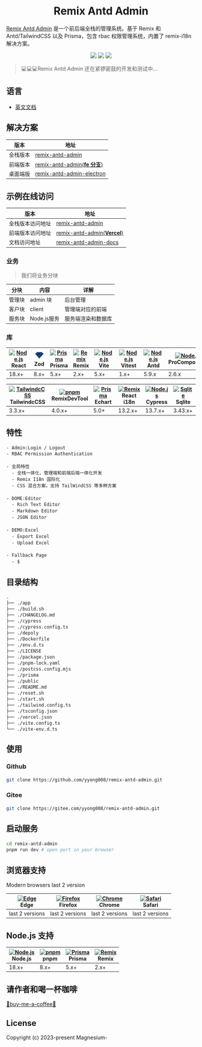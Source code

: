 <center>
  <h1>Remix Antd Admin</h1>
</center>

[Remix Antd Admin](https://github.com/yyong008/remix-antd-admin) 是一个前后端全栈的管理系统。基于 Remix 和 Antd/TailwindCSS 以及 Prisma，包含 rbac 权限管理系统，内置了 remix-i18n 解决方案。

<p align="center">
  <img src="https://img.shields.io/github/stars/yyong008/remix-antd-admin.svg?style=flat-square" />
  <img src="https://img.shields.io/github/forks/yyong008/remix-antd-admin.svg?style=flat-square" />
  <img src="https://img.shields.io/github/issues/yyong008/remix-antd-admin.svg?style=flat-square" />
</p>

>💻💻💻Remix Antd Admin 还在紧锣密鼓的开发和测试中...


## 语言

- [英文文档](./README)

## 解决方案

|版本|地址|
|---|---|
|全栈版本|[remix-antd-admin](https://github.com/yyong008/remix-antd-admin) |
|前端版本|[remix-antd-admin(**fe 分支**)](https://github.com/yyong008/remix-antd-admin/tree/fe)|
|桌面端版|[remix-antd-admin-electron](https://github.com/yyong008/remix-antd-admin-electron)|

## 示例在线访问

|版本|地址|
|---|---|
|全栈版本访问地址|[remix-antd-admin](https://remix-antd-admin.bczhp.top/)|
|前端版本访问地址|[remix-antd-admin(**Vercel**)](https://remix-antd-admin.vercel.app)|
|文档访问地址|[remix-antd-admin-docs](https://remix-antd-admin-docs.vercel.app/)|


### 业务

>我们将业务分块

|分块|内容|详解|
|---|---|---|
|管理块|admin 块|后台管理|
|客户块|client|管理端对应的前端|
|服务块|Node.js服务|服务端渲染和数据库|

### 库


| [<img src="https://avatars.githubusercontent.com/react" alt="Node.js" width="24px" height="24px" />](https://rxjs.dev/)</br> React  | [<img src="https://github.com/colinhacks/zod/raw/master/logo.svg" alt="pnpm" width="24px" height="24px" />](https://zod.dev/)</br>Zod | [<img src="https://avatars.githubusercontent.com/u/17219288?s=48&v=4" alt="Prisma" width="24px" height="24px" />](https://www.prisma.io/)</br>Prisma | [<img src="https://avatars.githubusercontent.com/u/64235328?s=48&v=4" alt="Remix" width="24px" height="24px" />](https://remix.run/)</br>Remix |  [<img src="https://avatars.githubusercontent.com/u/65625612?s=48&v=4" alt="Node.js" width="24px" height="24px" />](https://vitejs.dev/)</br> Vite |[<img src="https://avatars.githubusercontent.com/u/95747107?s=48&v=4" alt="Node.js" width="24px" height="24px" />](https://vitest.dev/)</br> Vitest|[<img src="https://avatars.githubusercontent.com/u/12101536?s=48&v=4" alt="Node.js" width="24px" height="24px" />](https://ant.design/index-cn/)</br> Antd|[<img src="https://avatars.githubusercontent.com/u/12101536?s=48&v=4" alt="Node.js" width="24px" height="24px" />](https://procomponents.ant.design/en-US)</br>ProComponent|
| --------- | --------- | --------- | --------- |---------|---------|---------|---------|
| 18.x+ | 8.x+| 5.x+ | 2.x+|5.x+|1.x+|5.9.x|2.6.x|

| [<img src="https://avatars.githubusercontent.com/u/67109815?s=48&v=4" alt="TailwindcCSS" width="24px" height="24px" />](https://tailwindcss.com/)</br> TailwindcCSS  | [<img src="https://avatars.githubusercontent.com/u/125564131?s=48&v=4" alt="pnpm" width="24px" height="24px" />](https://remix-development-tools.fly.dev/)</br>RemixDevTool | [<img src="https://echarts.apache.org/en/images/logo.png" alt="Prisma" width="80px" />](https://echarts.apache.org/zh/index.html)</br>Echart | [<img src="https://avatars.githubusercontent.com/u/8546082?s=48&v=4" alt="Remix" width="24px" height="24px" />](https://react.i18next.com/)</br>React i18n |  [<img src="https://avatars.githubusercontent.com/u/8908513?s=48&v=4" alt="Node.js" width="24px" height="24px" />](https://www.cypress.io/)</br> Cypress |[<img src="https://www.sqlite.org/images/sqlite370_banner.gif" alt="Sqlite" width="24px" height="24px" />](https://www.sqlite.org/)</br> Sqlite|
| --------- | --------- | --------- | --------- |---------|---------|
| 3.3.x+ | 4.0.x+| 5.0+ | 13.2.x+|13.7.x+|3.43.x+|


## 特性

```sh
- Admin:Login / Logout
- RBAC Permission Authentication

- 全局特性
  - 全栈一体化，管理端和前端后端一体化开发
  - Remix I18n 国际化
  - CSS 混合方案，支持 TailWindCSS 等多种方案

- DOME:Editor
  - Rich Text Editor
  - Markdown Editor
  - JSON Editor

- DEMO:Excel
  - Export Excel
  - Upload Excel

- Fallback Page
  - $
```


## 目录结构

```tree
.
├── ./app
├── ./build.sh
├── ./CHANGELOG.md
├── ./cypress
├── ./cypress.config.ts
├── ./depoly
├── ./Dockerfile
├── ./env.d.ts
├── ./LICENSE
├── ./package.json
├── ./pnpm-lock.yaml
├── ./postcss.config.mjs
├── ./prisma
├── ./public
├── ./README.md
├── ./reset.sh
├── ./start.sh
├── ./tailwind.config.ts
├── ./tsconfig.json
├── ./vercel.json
├── ./vite.config.ts
└── ./vite-env.d.ts
```

## 使用

### Github

```sh
git clone https://github.com/yyong008/remix-antd-admin.git
```

### Gitee

```sh
git clone https://gitee.com/yyong008/remix-antd-admin.git
```

## 启动服务

```sh
cd remix-antd-admin
pnpm run dev # open port in your browser
```

## 浏览器支持

Modern browsers last 2 version

| [<img src="https://raw.githubusercontent.com/alrra/browser-logos/master/src/edge/edge_48x48.png" alt="Edge" width="24px" height="24px" />](https://godban.github.io/browsers-support-badges/)</br> Edge  | [<img src="https://raw.githubusercontent.com/alrra/browser-logos/master/src/firefox/firefox_48x48.png" alt="Firefox" width="24px" height="24px" />](https://godban.github.io/browsers-support-badges/)</br>Firefox | [<img src="https://raw.githubusercontent.com/alrra/browser-logos/master/src/chrome/chrome_48x48.png" alt="Chrome" width="24px" height="24px" />](https://godban.github.io/browsers-support-badges/)</br>Chrome | [<img src="https://raw.githubusercontent.com/alrra/browser-logos/master/src/safari/safari_48x48.png" alt="Safari" width="24px" height="24px" />](https://godban.github.io/browsers-support-badges/)</br>Safari |
| --------- | --------- | --------- | --------- |
| last 2 versions | last 2 versions | last 2 versions | last 2 versions |

## Node.js 支持

| [<img src="https://avatars.githubusercontent.com/u/9950313?s=48&v=4" alt="Node.js" width="24px" height="24px" />](https://avatars.githubusercontent.com/u/9950313?s=48&v=4)</br> Node.js  | [<img src="https://avatars.githubusercontent.com/u/21320719?s=48&v=4" alt="pnpm" width="24px" height="24px" />](https://avatars.githubusercontent.com/u/21320719?s=48&v=4)</br>pnpm | [<img src="https://avatars.githubusercontent.com/u/17219288?s=48&v=4" alt="Prisma" width="24px" height="24px" />](https://avatars.githubusercontent.com/u/17219288?s=48&v=4)</br>Prisma | [<img src="https://avatars.githubusercontent.com/u/64235328?s=48&v=4" alt="Remix" width="24px" height="24px" />](https://avatars.githubusercontent.com/u/64235328?s=48&v=4)</br>Remix |
| --------- | --------- | --------- | --------- |
| 18.x+ | 8.x+| 5.x+ | 2.x+|


## 请作者和喝一杯咖啡

[💌buy-me-a-coffee💌](https://github.com/yyong008/buy-me-a-coffee)

## License

Copyright (c) 2023-present Magnesium-
